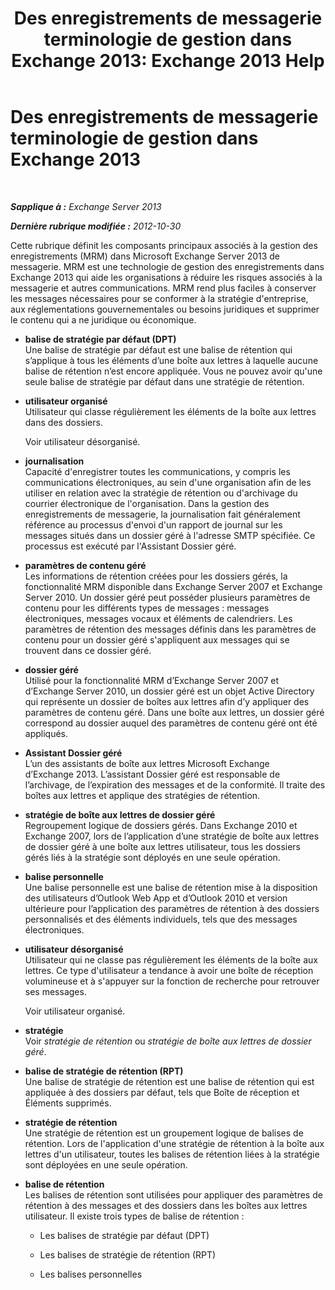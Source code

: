 ﻿---
title: 'Des enregistrements de messagerie terminologie de gestion dans Exchange 2013: Exchange 2013 Help'
TOCTitle: Des enregistrements de messagerie terminologie de gestion dans Exchange 2013
ms:assetid: de3e3503-6de3-4666-aeb9-cd877efb93bb
ms:mtpsurl: https://technet.microsoft.com/fr-fr/library/Bb408414(v=EXCHG.150)
ms:contentKeyID: 50479349
ms.date: 05/23/2018
mtps_version: v=EXCHG.150
ms.translationtype: MT
---

# Des enregistrements de messagerie terminologie de gestion dans Exchange 2013

 

_**Sapplique à :** Exchange Server 2013_

_**Dernière rubrique modifiée :** 2012-10-30_

Cette rubrique définit les composants principaux associés à la gestion des enregistrements (MRM) dans Microsoft Exchange Server 2013 de messagerie. MRM est une technologie de gestion des enregistrements dans Exchange 2013 qui aide les organisations à réduire les risques associés à la messagerie et autres communications. MRM rend plus faciles à conserver les messages nécessaires pour se conformer à la stratégie d'entreprise, aux réglementations gouvernementales ou besoins juridiques et supprimer le contenu qui a ne juridique ou économique.

  - **balise de stratégie par défaut (DPT)**  
    Une balise de stratégie par défaut est une balise de rétention qui s’applique à tous les éléments d’une boîte aux lettres à laquelle aucune balise de rétention n’est encore appliquée. Vous ne pouvez avoir qu'une seule balise de stratégie par défaut dans une stratégie de rétention.

<!-- end list -->

  - **utilisateur organisé**  
    Utilisateur qui classe régulièrement les éléments de la boîte aux lettres dans des dossiers.
    
    Voir utilisateur désorganisé.

<!-- end list -->

  - **journalisation**  
    Capacité d'enregistrer toutes les communications, y compris les communications électroniques, au sein d'une organisation afin de les utiliser en relation avec la stratégie de rétention ou d'archivage du courrier électronique de l'organisation. Dans la gestion des enregistrements de messagerie, la journalisation fait généralement référence au processus d'envoi d'un rapport de journal sur les messages situés dans un dossier géré à l'adresse SMTP spécifiée. Ce processus est exécuté par l'Assistant Dossier géré.

<!-- end list -->

  - **paramètres de contenu géré**  
    Les informations de rétention créées pour les dossiers gérés, la fonctionnalité MRM disponible dans Exchange Server 2007 et Exchange Server 2010. Un dossier géré peut posséder plusieurs paramètres de contenu pour les différents types de messages : messages électroniques, messages vocaux et éléments de calendriers. Les paramètres de rétention des messages définis dans les paramètres de contenu pour un dossier géré s'appliquent aux messages qui se trouvent dans ce dossier géré.

<!-- end list -->

  - **dossier géré**  
    Utilisé pour la fonctionnalité MRM d’Exchange Server 2007 et d’Exchange Server 2010, un dossier géré est un objet Active Directory qui représente un dossier de boîtes aux lettres afin d’y appliquer des paramètres de contenu géré. Dans une boîte aux lettres, un dossier géré correspond au dossier auquel des paramètres de contenu géré ont été appliqués.

<!-- end list -->

  - **Assistant Dossier géré**  
    L’un des assistants de boîte aux lettres Microsoft Exchange d’Exchange 2013. L’assistant Dossier géré est responsable de l’archivage, de l’expiration des messages et de la conformité. Il traite des boîtes aux lettres et applique des stratégies de rétention.

<!-- end list -->

  - **stratégie de boîte aux lettres de dossier géré**  
    Regroupement logique de dossiers gérés. Dans Exchange 2010 et Exchange 2007, lors de l’application d’une stratégie de boîte aux lettres de dossier géré à une boîte aux lettres utilisateur, tous les dossiers gérés liés à la stratégie sont déployés en une seule opération.

<!-- end list -->

  - **balise personnelle**  
    Une balise personnelle est une balise de rétention mise à la disposition des utilisateurs d’Outlook Web App et d’Outlook 2010 et version ultérieure pour l’application des paramètres de rétention à des dossiers personnalisés et des éléments individuels, tels que des messages électroniques.

<!-- end list -->

  - **utilisateur désorganisé**  
    Utilisateur qui ne classe pas régulièrement les éléments de la boîte aux lettres. Ce type d'utilisateur a tendance à avoir une boîte de réception volumineuse et à s'appuyer sur la fonction de recherche pour retrouver ses messages.
    
    Voir utilisateur organisé.

<!-- end list -->

  - **stratégie**  
    Voir *stratégie de rétention* ou *stratégie de boîte aux lettres de dossier géré*.

<!-- end list -->

  - **balise de stratégie de rétention (RPT)**  
    Une balise de stratégie de rétention est une balise de rétention qui est appliquée à des dossiers par défaut, tels que Boîte de réception et Éléments supprimés.

<!-- end list -->

  - **stratégie de rétention**  
    Une stratégie de rétention est un groupement logique de balises de rétention. Lors de l'application d'une stratégie de rétention à la boîte aux lettres d'un utilisateur, toutes les balises de rétention liées à la stratégie sont déployées en une seule opération.

<!-- end list -->

  - **balise de rétention**  
    Les balises de rétention sont utilisées pour appliquer des paramètres de rétention à des messages et des dossiers dans les boîtes aux lettres utilisateur. Il existe trois types de balise de rétention :
    
      - Les balises de stratégie par défaut (DPT)
    
      - Les balises de stratégie de rétention (RPT)
    
      - Les balises personnelles

